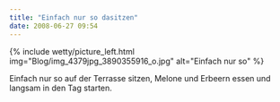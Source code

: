 ```yaml
---
title: "Einfach nur so dasitzen"
date: 2008-06-27 09:54
---
```


{% include wetty/picture_left.html img="Blog/img_4379jpg_3890355916_o.jpg" alt="Einfach nur so" %}

Einfach nur so auf der Terrasse sitzen, Melone und Erbeern essen und langsam in den Tag starten.
